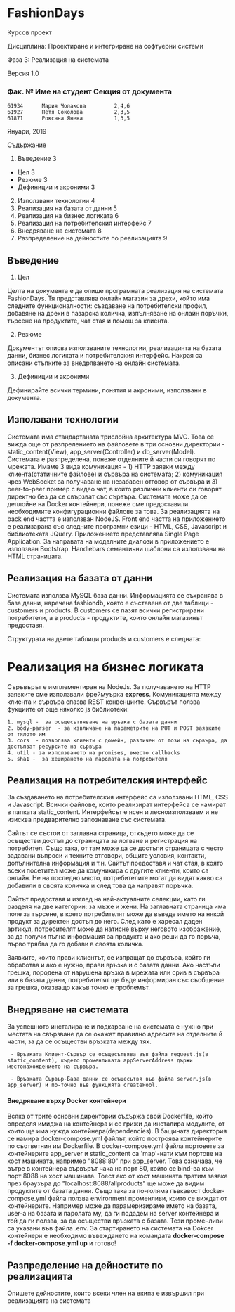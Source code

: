 # FashionDays

Курсов проект

Дисциплина: Проектиране и интегриране на софтуерни системи

Фаза 3: Реализация на системата

Версия 1.0


### Фак. №	   Име на студент	  Секция от документа
    61934	   Мария Чолакова	      2,4,6
    61927	   Петя Соколова	      2,3,5
    61871	   Роксана Янева	      1,3,5

Януари, 2019


Съдържание
1. Въведение	3
  * Цел	3
  *	Резюме	3
  *	Дефиниции и акроними	3
2.	Използвани технологии	4
3.	Реализация на базата от данни	5 
4.	Реализация на бизнес логиката	6
5.	Реализация на потребителския интерфейс	7
6.	Внедряване на системата	8
7.	Разпределение на дейностите по реализацията	9




## Въведение
1. Цел

Целта на документа е да опише програмната реализация на системата FashionDays. Тя представлява онлайн магазин за дрехи, който има следните функционалности: създаване на потребителски профил, добавяне на дрехи в  пазарска количка, изпълняване на онлайн поръчки, търсене на продуктите, чат стая и помощ за клиента.

2. Резюме

Документът описва използваните технологии, реализацията на базата данни, бизнес логиката и потребителския интерфейс. Накрая са описани стъпките за внедряването на онлайн системата.

3. Дефиниции и акроними

Дефинирайте всички термини, понятия и акроними, използвани в документа.



## Използвани технологии

  Системата има стандартаната трислойна архитектура MVC. Това се вижда още от разпрелението на файловете в три основни директории - static_content(View), app_server(Controller) и db_server(Model). Системата е разпределена, понеже отделните й части си говорят по мрежата. Имаме 3 вида комуникация - 1) HTTP заявки между клиента(статичните файлове) и сървъра на системата; 2) комуникация чрез WebSocket за получаване на незабавен отговор от сървъра и 3) peer-to-peer пример с видео чат, в който различни клиенти си говорят директно без да се свързват със сървъра.
  Системата може да се деплойне на Docker контейнери, понеже сме предоставили необходимите конфигурационни файлове за това. За реализацията на back end частта е използван NodeJS. Front end частта на приложението е реализарана със следните програмни езици - HTML, CSS, Javascript и библиотеката JQuery. Приложението представлява Single Page Application. За направата на модалните диалози в приложението е използван Bootstrap. Handlebars семантични шаблони са използвани на HTML страницата.

## Реализация на базата от данни 

Системата използва MySQL база данни. Информацията се съхранява в база данни, наречена fashiondb, която е съставена от две таблици - customers и products. В customers се пазят всички регистрирани потребители, а в products - продуктите, които онлайн магазинът предоставя. 


Структурата на двете таблици products и customers е следната:



# Реализация на бизнес логиката
Съръвърът е имплементиран на NodeJs. За получаването на HTTP заявките сме използвали фреймуърка **express**. Комуникацията между клиента и сървъра спазва REST конвенциите. Сървърът ползва фукциите от още няколко js библиотеки:

    1. mysql -  за осъщесътвяване на връзка с базата данни
    2. body-parser  - за извличане на параметрите на PUT и POST заявките от тялото им 
    3. cors  - позволява клиенти с домейн, различен от този на сървъра, да достъпват ресурсите на сървъра
    4. util - за използването на promises, вместо callbacks
    5. sha1 -  за хеширането на паролата на потребителя


## Реализация на потребителския интерфейс

За създаването на потребителския интерфейс са използвани HTML, CSS и Javascript. Всички файлове, които реализират интерфейса се намират в папката static_content. Интерфейсът е ясен и лесноизползваем и не изисква предварително запознаване със системата.

Сайтът се състои от заглавна страница, откъдето може да се осъществи достъп до страницата за логване и регистрация на потребител. Също така, от там може да се достъпи страницата с често задавани въпроси и техните отговори, общите условия, контакти, допълнителна информация и т.н. Сайтът предоставя и чат стая, в която всеки посетител може да комуникира с другите клиенти, които са онлайн. Не на последно място, потребителите могат да видят какво са добавили в своята количка и след това да направят поръчка.

Сайтът предоставя и изглед на най-актуалните селекции, като ги разделя на две категории: за мъже и жени. На заглавната страница има поле за търсене, в което потребителят може да въведе името на някой продукт за директен достъп до него. След като е харесал даден артикул, потребителят може да натисне върху неговото изображение, за да получи пълна информация за продукта и ако реши да го поръча, първо трябва да го добави в своята количка.

Заявките, които прави клиентът, се изпращат до сървъра, който ги обработва и ако е нужно, прави връзка и с базата данни. Ако настъпи грешка, породена от нарушена връзка в мрежата или срив в сървъра или в базата данни, потребителят ще бъде информиран със съобщение за грешка, оказващо какъв точно е проблемът.



## Внедряване на системата
За успешното инсталиране и подкарване на системата е нужно при местата на свързване да се окажат правилно адресите на отделните й части, за да се осъществи връзката между тях. 

     - Връзката Клиент-Сървър се осъщесътвява във файла request.js(в static_content), където променливата appServerAddress държи местонахождението на сървъра.
     
     - Връзката Сървър-База данни се осъщесътвя във файла server.js(в app_server) и по-точно във функцията createPool.
   
   #### Внедряване върху Docker контейнери
  
Всяка от трите основни директории съдържа свой Dockerfile, който определя имиджа на контейнера и се грижи да инсталира модулите, от които ще има нужда контейнера(dependencies). В бащината директория се намира docker-compose.yml файлът, който построява контейнерите по съответния им Dockerfile. В docker-compose.yml файла портовете за контейнерите аpp_server и static_content са 'map'-нати към портове на хост машината, например "8088:80" при app_server. Това означава, че вътре в контейнера сървърът чака на порт 80, който се bind-ва към порт 8088 на хост машината. Тоест ако от хост машината пратим заявка през браузъра до "localhost:8088/allproducts" ще може да видим продуктите от базата данни. Също така за по-голяма гъвкавост docker-compose.yml файла ползва environment променливи, които се виждат от контейнерите. Например може да парамеризираме името на базата, user-a на базата и паролата му, да ги подадем на server контейнера и той да ги ползва, за да осъществи връзката с базата. Тези променливи са указани във файла .env. За стартирането на системата на Dokcer контейнери е необходимо въвеждането на командата **docker-compose -f docker-compose.yml up** и готово!


## Разпределение на дейностите по реализацията
Опишете дейностите, които всеки член на екипа е извършил при реализацията на системата

